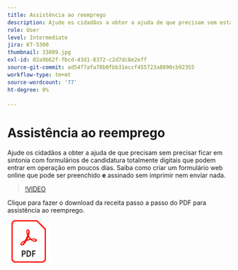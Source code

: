```yaml
---
title: Assistência ao reemprego
description: Ajude os cidadãos a obter a ajuda de que precisam sem estar alinhados com formulários de candidatura totalmente digitais que podem entrar em operação em dias
role: User
level: Intermediate
jira: KT-5300
thumbnail: 33809.jpg
exl-id: 02a9b62f-fbcd-43d1-8372-c2d7dc8e2eff
source-git-commit: ad54f7afa78b0fbb31eccf455723a8890cb92355
workflow-type: tm+mt
source-wordcount: '77'
ht-degree: 0%

---
```


# Assistência ao reemprego

Ajude os cidadãos a obter a ajuda de que precisam sem precisar ficar em sintonia com formulários de candidatura totalmente digitais que podem entrar em operação em poucos dias. Saiba como criar um formulário web online que pode ser preenchido **e** assinado sem imprimir nem enviar nada.

>[!VIDEO](https://video.tv.adobe.com/v/33809?quality=12&learn=on&hidetitle=true)

Clique para fazer o download da receita passo a passo do PDF para assistência ao reemprego.

[![Baixar a Receita PDF](../assets/acrobat_PDF_96.png)](../assets/UseCaseRecipe-EN-CreatingWebForms-Reemployment.pdf)
